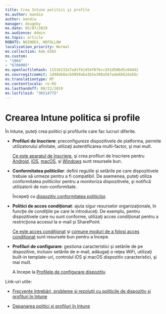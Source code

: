```yaml
---
title: Crea Intune politici şi profile
ms.author: mandia
author: mandia
manager: dougeby
ms.date: 05/07/2019
ms.audience: Admin
ms.topic: article
ROBOTS: NOINDEX, NOFOLLOW
localization_priority: Normal
ms.collection: Adm_O365
ms.custom:
- "1064"
- "6700005"
ms.openlocfilehash: 11516232e7ad1fb1d54f07bccd31d586d5c04d42
ms.sourcegitcommit: 1d98db8acb9959aba3b5e308a567ade6b62da56c
ms.translationtype: MT
ms.contentlocale: ro-RO
ms.lasthandoff: 08/22/2019
ms.locfileid: "36514775"
---
```

# <a name="creating-intune-policy-and-profiles"></a>Crearea Intune politica si profile

În Intune, puteţi crea politici şi profilurile care fac lucruri diferite.

- **Profiluri de înscriere**: preconfigureze dispozitivele de platforma, permite utilizatorului afinitate, utilizaţi autentificarea multi-factor, şi mai mult.

  [Ce este aparatul de înscriere](https://docs.microsoft.com/intune/device-enrollment), şi crea profiluri de înscriere pentru [Android](https://docs.microsoft.com/intune/android-enroll), [iOS](https://docs.microsoft.com/intune/ios-enroll), [macOS](https://docs.microsoft.com/intune/macos-enroll), şi [Windows](https://docs.microsoft.com/intune/windows-enrollment-methods) sunt resursele bun.

- **Conformitatea politicilor**: defini regulile şi setările pe care dispozitivele trebuie să urmeze pentru a fi compatibil. De asemenea, puteţi utiliza conformitatea politicilor pentru a monitoriza dispozitivele, şi notifică utilizatorii de non-conformitate.

  Începeţi cu [dispozitiv conformitatea politicilor](https://docs.microsoft.com/intune/device-compliance-get-started).
- **Politici de acces condiționat**: ajuta sigur resurselor organizaţionale, în funcţie de condiţiile pe care le introduceţi. De exemplu, pentru dispozitivele care nu sunt conforme, utilizaţi acces condiționat pentru a restricţiona accesul la e-mail şi SharePoint.

  [Ce este acces condiţionat](https://docs.microsoft.com/intune/conditional-access) şi [comune moduri de a folosi acces condiţionat](https://docs.microsoft.com/intune/conditional-access-intune-common-ways-use) sunt resursele bun pentru a începe.

- **Profiluri de configurare**: gestiona caracteristici şi setările de pe dispozitive, inclusiv setările de e-mail, adăugaţi o reţea WiFi, utilizaţi built-in template-uri, controlul iOS şi macOS dispozitiv caracteristici, şi mai mult.

  A începe la [Profilele de configurare dispozitiv](https://docs.microsoft.com/intune/device-profiles).

Link-uri utile:

- [Frecvente întrebări, probleme şi rezoluţii cu politicile de dispozitiv şi profiluri în Intune](https://docs.microsoft.com/intune/device-profile-troubleshoot)

- [Depanarea politici şi profiluri în Intune](https://docs.microsoft.com/intune/troubleshoot-policies-in-microsoft-intune)
